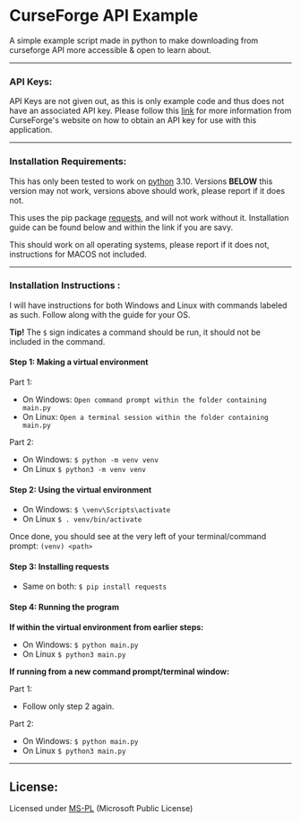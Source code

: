 # CurseForge API Example

A simple example script made in python to make downloading from curseforge API more accessible & open to learn about.

---

### **API Keys:**

API Keys are not given out, as this is only example code and thus does not have an associated API key. Please follow this [link](https://support.curseforge.com/en/support/solutions/articles/9000208346-about-the-curseforge-api-and-how-to-apply-for-a-key) for more information from CurseForge's website on how to obtain an API key for use with this application.

---

### **Installation Requirements:**

This has only been tested to work on [python](https://www.python.org/downloads/) 3.10. Versions **BELOW** this version may not work, versions above should work, please report if it does not.

This uses the pip package [requests](https://pypi.org/project/requests/), and will not work without it. Installation guide can be found below and within the link if you are savy.

This should work on all operating systems, please report if it does not, instructions for MACOS not included.

---

### **Installation Instructions :**

I will have instructions for both Windows and Linux with commands labeled as such. Follow along with the guide for your OS.

**Tip!** The `$` sign indicates a command should be run, it should not be included in the command.

#### Step 1: Making a virtual environment

Part 1:
- On Windows: `Open command prompt within the folder containing main.py`
- On Linux: `Open a terminal session within the folder containing main.py`

Part 2:
- On Windows: `$ python -m venv venv`
- On Linux `$ python3 -m venv venv`


#### Step 2: Using the virtual environment

- On Windows: `$ \venv\Scripts\activate`
- On Linux `$ . venv/bin/activate`

Once done, you should see at the very left of your terminal/command prompt: `(venv) <path>`

#### Step 3: Installing requests

- Same on both: `$ pip install requests`

#### Step 4: Running the program

**If within the virtual environment from earlier steps:**

- On Windows: `$ python main.py`
- On Linux `$ python3 main.py`

**If running from a new command prompt/terminal window:**

Part 1:
- Follow only step 2 again.

Part 2:
- On Windows: `$ python main.py`
- On Linux `$ python3 main.py`

---

## License:

Licensed under [MS-PL](https://opensource.org/licenses/MS-PL) (Microsoft Public License)